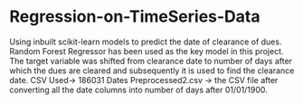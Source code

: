 # Regression-on-TimeSeries-Data
Using inbuilt scikit-learn models to predict the date of clearance of dues.
Random Forest Regressor has been used as the key model in this project. The target variable was shifted from clearance date to number of days after which the dues are cleared and subsequently it is used to find the clearance date.
CSV Used-> 186031 Dates Preprocessed2.csv -> the CSV file after converting all the date columns into number of days after 01/01/1900. 

